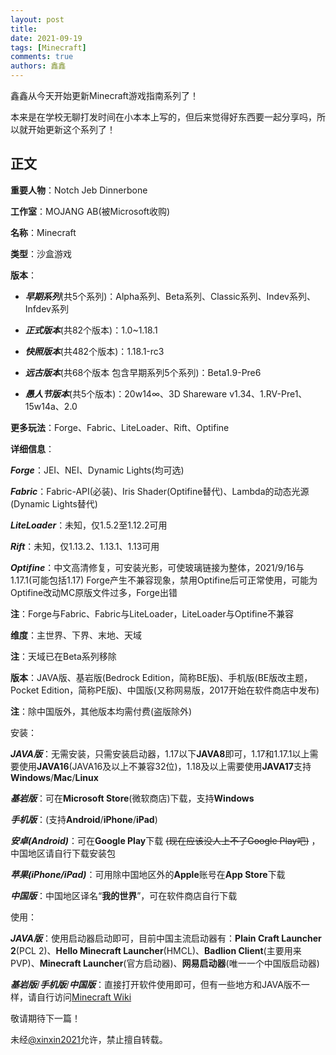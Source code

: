 ```yaml
---
layout: post
title: 
date: 2021-09-19
tags: [Minecraft]
comments: true
authors: 鑫鑫
---
```


鑫鑫从今天开始更新Minecraft游戏指南系列了！

本来是在学校无聊打发时间在小本本上写的，但后来觉得好东西要一起分享吗，所以就开始更新这个系列了！

## 正文

**重要人物**：Notch Jeb Dinnerbone

**工作室**：MOJANG AB(被Microsoft收购)

**名称**：Minecraft

**类型**：沙盒游戏

**版本**：

- ***早期系列***(共5个系列)：Alpha系列、Beta系列、Classic系列、Indev系列、Infdev系列

- ***正式版本***(共82个版本)：1.0~1.18.1

- ***快照版本***(共482个版本)：1.18.1-rc3

- ***远古版本***(共68个版本 包含早期系列5个系列)：Beta1.9-Pre6

- ***愚人节版本***(共5个版本)：20w14∞、3D Shareware v1.34、1.RV-Pre1、15w14a、2.0

**更多玩法**：Forge、Fabric、LiteLoader、Rift、Optifine

**详细信息**：

***Forge***：JEI、NEI、Dynamic Lights(均可选)

***Fabric***：Fabric-API(必装)、Iris Shader(Optifine替代)、Lambda的动态光源(Dynamic Lights替代)

***LiteLoader***：未知，仅1.5.2至1.12.2可用

***Rift***：未知，仅1.13.2、1.13.1、1.13可用

***Optifine***：中文高清修复，可安装光影，可使玻璃链接为整体，2021/9/16与1.17.1(可能包括1.17) Forge产生不兼容现象，禁用Optifine后可正常使用，可能为Optifine改动MC原版文件过多，Forge出错

**注**：Forge与Fabric、Fabric与LiteLoader，LiteLoader与Optifine不兼容

**维度**：主世界、下界、末地、天域

**注**：天域已在Beta系列移除

**版本**：JAVA版、基岩版(Bedrock Edition，简称BE版)、手机版(BE版改主题，Pocket Edition，简称PE版)、中国版(又称网易版，2017开始在软件商店中发布)

**注**：除中国版外，其他版本均需付费(盗版除外)

安装：

***JAVA版***：无需安装，只需安装启动器，1.17以下**JAVA8**即可，1.17和1.17.1以上需要使用**JAVA16**(JAVA16及以上不兼容32位)，1.18及以上需要使用**JAVA17**支持**Windows**/**Mac**/**Linux**

***基岩版***：可在**Microsoft Store**(微软商店)下载，支持**Windows**

***手机版***：(支持**Android**/**iPhone**/**iPad**)

***安卓(Android)***：可在**Google Play**下载 ~~(现在应该没人上不了Google Play吧)~~ ，中国地区请自行下载安装包

***苹果(iPhone/iPad)***：可用除中国地区外的**Apple**账号在**App Store**下载

***中国版***：中国地区译名“**我的世界**”，可在软件商店自行下载

使用：

***JAVA版***：使用启动器启动即可，目前中国主流启动器有：**Plain Craft Launcher 2**(PCL 2)、**Hello Minecraft Launcher**(HMCL)、**Badlion Client**(主要用来PVP)、**Minecraft Launcher**(官方启动器)、**网易启动器**(唯一一个中国版启动器)

***基岩版***/***手机版***/***中国版***：直接打开软件使用即可，但有一些地方和JAVA版不一样，请自行访问[Minecraft Wiki](https://minecraft.fandom.com/zh/wiki/Minecraft_Wiki)

敬请期待下一篇！

未经[@xinxin2021](mailto:blog@xinxin2021.tk)允许，禁止擅自转载。
